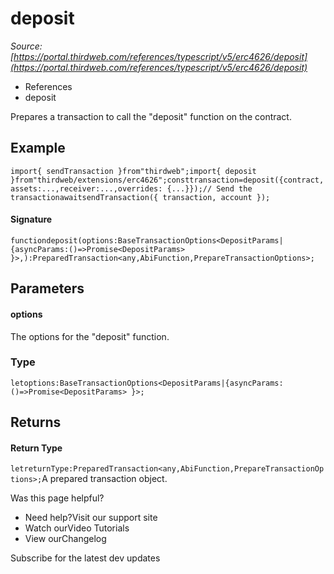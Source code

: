 # deposit

*Source: [https://portal.thirdweb.com/references/typescript/v5/erc4626/deposit](https://portal.thirdweb.com/references/typescript/v5/erc4626/deposit)*

* References
* deposit

Prepares a transaction to call the "deposit" function on the contract.

## Example

`import{ sendTransaction }from"thirdweb";import{ deposit }from"thirdweb/extensions/erc4626";consttransaction=deposit({contract,assets:...,receiver:...,overrides: {...}});// Send the transactionawaitsendTransaction({ transaction, account });`
#### Signature

`functiondeposit(options:BaseTransactionOptions<DepositParams|{asyncParams:()=>Promise<DepositParams> }>,):PreparedTransaction<any,AbiFunction,PrepareTransactionOptions>;`
## Parameters

#### options

The options for the "deposit" function.

### Type

`letoptions:BaseTransactionOptions<DepositParams|{asyncParams:()=>Promise<DepositParams> }>;`
## Returns

#### Return Type

`letreturnType:PreparedTransaction<any,AbiFunction,PrepareTransactionOptions>;`A prepared transaction object.

Was this page helpful?

* Need help?Visit our support site
* Watch ourVideo Tutorials
* View ourChangelog

Subscribe for the latest dev updates

